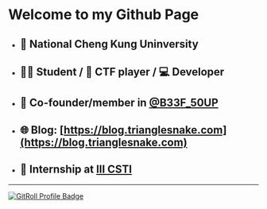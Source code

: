 # Welcome to my Github Page
- ## 🏫 National Cheng Kung Uninversity
- ## 🧑‍🎓 Student / 🚩 CTF player / 💻 Developer
- ## 🍲 Co-founder/member in [@B33F_50UP](https://instagram.com/nckuctf)
- ## 🌐 Blog: [https://blog.trianglesnake.com](https://blog.trianglesnake.com)
- ## 💼 Internship at [III CSTI](https://web.iii.org.tw/About/Department.aspx?fm_sqno=36&dp_sqno=7)
---
<a href="https://gitroll.io/profile/ujtdbB1reT6hkkcl4mLgAgCMjPcF2" target="_blank"><img src="https://gitroll.io/api/badges/profiles/v1/ujtdbB1reT6hkkcl4mLgAgCMjPcF2" alt="GitRoll Profile Badge"/></a>
